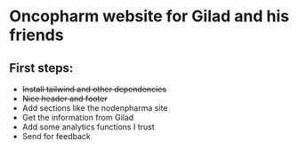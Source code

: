 # Oncopharm website for Gilad and his friends

## First steps:
- ~~Install tailwind and other dependencies~~
- ~~Nice header and footer~~
- Add sections like the nodenpharma site
- Get the information from Gilad
- Add some analytics functions I trust
- Send for feedback
